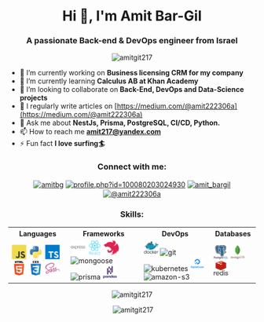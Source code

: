 <h1 align="center">Hi 👋, I'm Amit Bar-Gil</h1>
<h3 align="center">A passionate Back-end & DevOps engineer from Israel</h3>

<p align="center"> <img src="https://komarev.com/ghpvc/?username=amitgit217&label=Profile%20views&color=0e30b6&style=flat" alt="amitgit217" /> </p>

- 🔭 I’m currently working on **Business licensing CRM for my company**
- 🌱 I’m currently learning **Calculus AB at Khan Academy**
- 👯 I’m looking to collaborate on **Back-End, DevOps and Data-Science projects**
- 📝 I regularly write articles on [https://medium.com/@amit222306a](https://medium.com/@amit222306a)
- 💬 Ask me about **NestJs, Prisma, PostgreSQL, CI/CD, Python.**
- 📫 How to reach me **amit217@yandex.com**
- ⚡ Fun fact **I love surfing🏄**

<h3 align="center">Connect with me:</h3>
<p align="center">
<a href="https://linkedin.com/in/amitbg" target="blank"><img align="center" src="https://raw.githubusercontent.com/rahuldkjain/github-profile-readme-generator/master/src/images/icons/Social/linked-in-alt.svg" alt="amitbg" height="30" width="30" /></a>
<a href="https://fb.com/profile.php?id=100080203024930" target="blank"><img align="center" src="https://raw.githubusercontent.com/rahuldkjain/github-profile-readme-generator/master/src/images/icons/Social/facebook.svg" alt="profile.php?id=100080203024930" height="30" width="30" /></a>
<a href="https://instagram.com/amit_bargil" target="blank"><img align="center" src="https://raw.githubusercontent.com/rahuldkjain/github-profile-readme-generator/master/src/images/icons/Social/instagram.svg" alt="amit_bargil" height="30" width="30" /></a>
<a href="https://medium.com/@amit222306a" target="blank"><img align="center" src="https://raw.githubusercontent.com/rahuldkjain/github-profile-readme-generator/master/src/images/icons/Social/medium.svg" alt="@amit222306a" height="30" width="30" /></a>
</p>

<h3 align="center">Skills:</h3>

<div align="center">

<table>
<tr>
<th>Languages</th>
<th>Frameworks</th>
<th>DevOps</th>
<th>Databases</th>
</tr>
<tr>
<td>
<img src="https://raw.githubusercontent.com/devicons/devicon/master/icons/javascript/javascript-original.svg" alt="javascript" width="30" height="30"/>
<img src="https://raw.githubusercontent.com/devicons/devicon/master/icons/python/python-original.svg" alt="python" width="30" height="30"/>
<img src="https://raw.githubusercontent.com/devicons/devicon/master/icons/typescript/typescript-original.svg" alt="typescript" width="30" height="30"/>
<img src="https://raw.githubusercontent.com/devicons/devicon/master/icons/html5/html5-original-wordmark.svg" alt="html5" width="30" height="30"/>
<img src="https://raw.githubusercontent.com/devicons/devicon/master/icons/css3/css3-original-wordmark.svg" alt="css3" width="30" height="30"/>
<img src="https://raw.githubusercontent.com/devicons/devicon/master/icons/sass/sass-original.svg" alt="sass" width="30" height="30"/>
</td>
<td>
<img src="https://raw.githubusercontent.com/devicons/devicon/master/icons/express/express-original-wordmark.svg" alt="express" width="30" height="30"/>
<img src="https://raw.githubusercontent.com/devicons/devicon/master/icons/react/react-original-wordmark.svg" alt="react" width="30" height="30"/>
<img src="https://raw.githubusercontent.com/devicons/devicon/master/icons/nestjs/nestjs-plain.svg" alt="nestjs" width="30" height="30"/>
<img src="https://mongoosejs.com/docs/images/mongoose5_62x30_transparent.png" alt="mongoose" width="30" height="30"/>
<img src="https://prismalens.vercel.app/header/logo-dark.svg" alt="prisma" width="30" height="30"/>
<img src="https://raw.githubusercontent.com/devicons/devicon/master/icons/pandas/pandas-original-wordmark.svg" alt="pandas" width="30" height="30"/>
</td>
<td>
<img src="https://raw.githubusercontent.com/devicons/devicon/master/icons/docker/docker-original-wordmark.svg" alt="docker" width="30" height="30"/>
<img src="https://www.vectorlogo.zone/logos/git-scm/git-scm-icon.svg" alt="git" width="30" height="30"/>
<img src="https://www.vectorlogo.zone/logos/kubernetes/kubernetes-icon.svg" alt="kubernetes" width="30" height="30"/>
<img src="https://raw.githubusercontent.com/devicons/devicon/master/icons/digitalocean/digitalocean-original-wordmark.svg" alt="digitalocean" width="30" height="30"/>
<img src="https://connect.nuxeo.com/nuxeo/site/marketplace/package/amazon-s3-online-storage-2021.39.6/logo" alt="amazon-s3" width="30" height="30"/>
</td>
<td>
<img src="https://raw.githubusercontent.com/devicons/devicon/master/icons/postgresql/postgresql-original-wordmark.svg" alt="postgresql" width="30" height="30"/>
<img src="https://raw.githubusercontent.com/devicons/devicon/master/icons/mongodb/mongodb-original-wordmark.svg" alt="mongodb" width="30" height="30"/>
<img src="https://raw.githubusercontent.com/devicons/devicon/master/icons/redis/redis-original-wordmark.svg" alt="redis" width="30" height="30"/>
</td>
</tr>
</table>

</div>

<p align="center"><img src="https://github-readme-stats.vercel.app/api/top-langs?username=amitgit217&show_icons=true&locale=en&layout=compact" alt="amitgit217" /></p>

<p align="center">&nbsp;<img src="https://github-readme-stats.vercel.app/api?username=amitgit217&show_icons=true&locale=en" alt="amitgit217" /></p>
